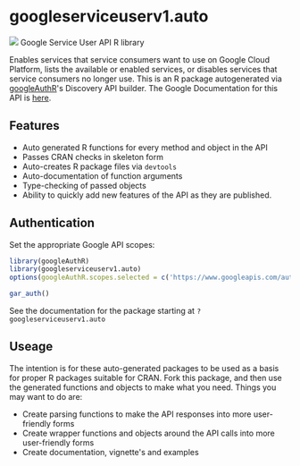 # googleserviceuserv1.auto
![](http://www.google.com/images/icons/product/search-32.gif)
Google Service User API R library

Enables services that service consumers want to use on Google Cloud Platform, lists the available or enabled services, or disables services that service consumers no longer use.
This is an R package autogenerated via [googleAuthR](http://code.markedmondson.me/googleAuthR)'s Discovery API builder. 
The Google Documentation for this API is [here](https://cloud.google.com/service-management/).

## Features 
 * Auto generated R functions for every method and object in the API
 * Passes CRAN checks in skeleton form
 * Auto-creates R package files via `devtools`
 * Auto-documentation of function arguments
 * Type-checking of passed objects
 * Ability to quickly add new features of the API as they are published.

## Authentication
Set the appropriate Google API scopes:

```r
library(googleAuthR)
library(googleserviceuserv1.auto)
options(googleAuthR.scopes.selected = c('https://www.googleapis.com/auth/service.management', 'https://www.googleapis.com/auth/cloud-platform.read-only', 'https://www.googleapis.com/auth/cloud-platform'))

gar_auth()
```
 See the documentation for the package starting at `?googleserviceuserv1.auto`
## Useage
The intention is for these auto-generated packages to be used as a basis for proper R packages suitable for CRAN.
Fork this package, and then use the generated functions and objects to make what you need.
Things you may want to do are:
* Create parsing functions to make the API responses into more user-friendly forms
* Create wrapper functions and objects around the API calls into more user-friendly forms
* Create documentation, vignette's and examples

